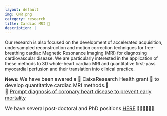 ```yaml
---
layout: default
img: CMR.png
category: research
title: Cardiac MRI 🧲
description: |
---
```

  Our research is also focused on the development of accelerated acquisition, undersampled reconstruction and motion correction techniques for free-breathing cardiac Magnetic Resonance Imaging (MRI) for diagnosing cardiovascular disease. We are particularly interested in the application of these methods to 3D whole-heart cardiac MRI and quantitative first-pass myocardial perfusion and their translation into clinical practice.
 

**News:** <font size="3"> We have been awared a 🌟 CaixaResearch Health grant 🌟 to develop quantitative cardiac MRI methods.🎉 </font>  <br />
<font size="3"> 🔗 [Prompt diagnosis of coronary heart disease to prevent early mortality](https://fundacionlacaixa.org/en/caixaresearch-health-research-call-2022-project-coronary-heart-disease) </font> 
  
<font size="3"> We have several post-doctoral and PhD positions 
[HERE](https://www.ismrm.org/jobs/j08123.pdf) </font> 👩🏽‍⚕️👩🏻‍💻 


